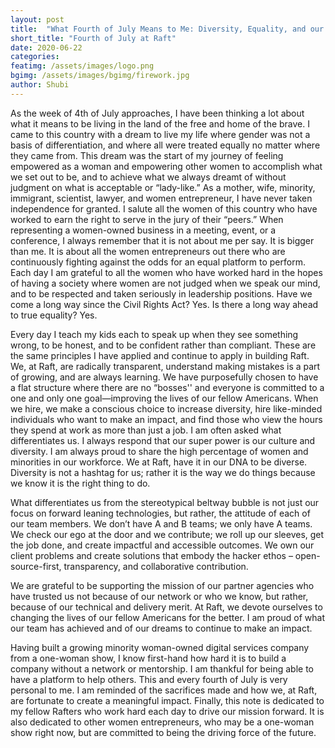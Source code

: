 ```yaml
---
layout: post
title:  "What Fourth of July Means to Me: Diversity, Equality, and our Mission at Raft"
short_title: "Fourth of July at Raft"
date: 2020-06-22
categories:
featimg: /assets/images/logo.png
bgimg: /assets/images/bgimg/firework.jpg
author: Shubi
---
```


As the week of 4th of July approaches, I have been thinking a lot about what it means to be living in the land of the free and home of the brave. I came to this country with a dream to live my life where gender was not a basis of differentiation, and where all were treated equally no matter where they came from. This dream was the start of my journey of feeling empowered as a woman and empowering other women to accomplish what we set out to be, and to achieve what we always dreamt of without judgment on what is acceptable or “lady-like.” As a mother, wife, minority, immigrant, scientist, lawyer, and women entrepreneur, I have never taken independence for granted. I salute all the women of this country who have worked to earn the right to serve in the jury of their “peers.” When representing a women-owned business in a meeting, event, or a conference, I always remember that it is not about me per say. It is bigger than me. It is about all the women entrepreneurs out there who are continuously fighting against the odds for an equal platform to perform. Each day I am grateful to all the women who have worked hard in the hopes of having a society where women are not judged when we speak our mind, and to be respected and taken seriously in leadership positions. Have we come a long way since the Civil Rights Act? Yes. Is there a long way ahead to true equality? Yes.  

Every day I teach my kids each to speak up when they see something wrong, to be honest, and to be confident rather than compliant. These are the same principles I have applied and continue to apply in building Raft. We, at Raft, are radically transparent, understand making mistakes is a part of growing, and are always learning. We have purposefully chosen to have a flat structure where there are no “bosses'' and everyone is committed to a one and only one goal—improving the lives of our fellow Americans. When we hire, we make a conscious choice to increase diversity, hire like-minded individuals who want to make an impact, and find those who view the hours they spend at work as more than just a job. I am often asked what differentiates us. I always respond that our super power is our culture and diversity. I am always proud to share the high percentage of women and minorities in our workforce. We at Raft, have it in our DNA to be diverse. Diversity is not a hashtag for us; rather it is the way we do things because we know it is the right thing to do.  

What differentiates us from the stereotypical beltway bubble is not just our focus on forward leaning technologies, but rather, the attitude of each of our team members. We don’t have A and B teams; we only have A teams. We check our ego at the door and we contribute; we roll up our sleeves, get the job done, and create  impactful and accessible outcomes. We own our client problems and create solutions that embody the hacker ethos – open-source-first, transparency, and collaborative contribution.  

We are grateful to be supporting the mission of our partner agencies who have trusted us not because of our network or who we know, but rather, because of our technical and delivery merit. At Raft, we devote ourselves to changing the lives of our fellow Americans for the better. I am proud of what our team has achieved and of our dreams to continue to make an impact.  

Having built a growing minority woman-owned digital services company from a one-woman show, I know first-hand how hard it is to build a company without a network or mentorship. I am thankful for being able to have a platform to help others. This and every fourth of July is very personal to me. I am reminded of the sacrifices made and how we, at Raft, are fortunate to create a meaningful impact. Finally, this note is dedicated to my fellow Rafters who work hard each day to drive our mission forward. It is also dedicated to other women entrepreneurs, who may be a one-woman show right now, but are committed to being the driving force of the future.
